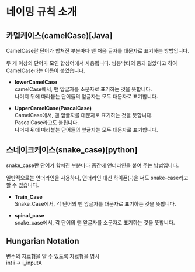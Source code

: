 # 네이밍 규칙 소개

## 카멜케이스(camelCase)[Java]
CamelCase란 단어가 합쳐진 부분마다 맨 처음 글자를 대문자로 표기하는 방법입니다.

두 개 이상의 단어가 모인 합성어에서 사용됩니다. 쌍봉낙타의 등과 닮았다고 하여 CamelCase라는 이름이 붙었습니다.

- **lowerCamelCase**  
camelCase에서, 맨 앞글자를 소문자로 표기하는 것을 뜻합니다.  
나머지 뒤에 따라붙는 단어들의 앞글자는 모두 대문자로 표기합니다.
    
- **UpperCamelCase(PascalCase)**  
CamelCase에서, 맨 앞글자를 대문자로 표기하는 것을 뜻합니다.  
PascalCase라고도 불립니다.  
나머지 뒤에 따라붙는 단어들의 앞글자는 모두 대문자로 표기합니다.

## 스네이크케이스(snake_case)[python]
snake_case란 단어가 합쳐진 부분마다 중간에 언더라인을 붙여 주는 방법입니다.

일반적으로는 언더라인을 사용하나, 언더라인 대신 하이픈(-)을 써도 snake-case라고 할 수 있습니다.

- **Train_Case**  
Snake_Case에서, 각 단어의 맨 앞글자를 대문자로 표기하는 것을 뜻합니다.
    
- **spinal_case**  
snake_case에서, 각 단어의 맨 앞글자를 소문자로 표기하는 것을 뜻합니다.

## Hungarian Notation
변수의 자료형을 알 수 있도록 자료형을 명시  
int i → i_inputA